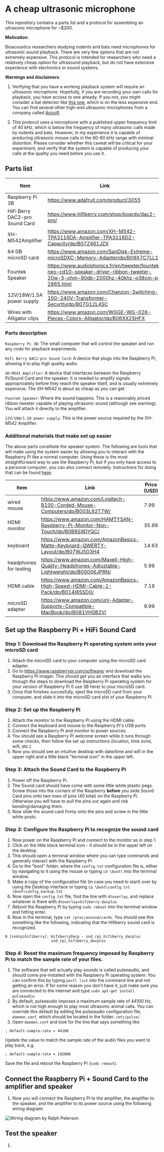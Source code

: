 # A cheap ultrasonic microphone

This repository contains a parts list and a protocol for assembling an ultrasonic microphone for ~$200.

**Motivation**:  

Bioacoustics researchers studying rodents and bats need microphones for ultrasonic sound playback. There are very few options that are not extremely expensive. This protocol is intended for researchers who need a relatively cheap option for ultrasound playback, but do not have extensive experience with electronics or sound systems.

**Warnings and disclaimers**:  

1. Verifying that you have a working playback system will require an ultrasonic microphone. Hopefully, if you are recording your own calls for playback, you have access to one already. If you not, you might consider a bat detector like [this one](https://batmanagement.com/collections/bat-detector-buyers-guide-active-detectors/products/pettersson-u256-microphone), which is on the less expensive end. You can find several other high-end ultrasonic microphones from a company called [Avisoft](https://avisoft.com/).  

2. This protocol uses a microphone with a published upper frequency limit of 40 kHz, which is below the frequency of many ultrasonic calls made by rodents and bats. However, in my experience it is capable of producing ultrasonic mouse calls in the 60-80 kHz range with minimal distoriton. Please consider whether this caveat will be critical for your experiment, and verify that the system is capable of producing your calls at the quality you need before you use it.

## Parts list

| Item                | Link                                                                                                                                                                                                                                           | Price (USD) |
|---------------------|------------------------------------------------------------------------------------------------------------------------------------------------------------------------------------------------------------------------------------------------|-------------|
| Raspberry Pi 3B     | https://www.adafruit.com/product/3055                                                                                                                                                                                                          | 35.00          |
| HiFi Berry DAC2-pro Sound Card   | https://www.hifiberry.com/shop/boards/dac2-pro/                                                                                                                                                                                                | 44.90        |
| XH-M542Amplifier    | https://www.amazon.com/XH-M542-TPA3116DA-Amplifier-TPA3116D2-Capacity/dp/B07Z461JZX                                                                                                                                                            | 9.95        |
| 64 GB microSD card  | https://www.amazon.com/SanDisk-Extreme-microSDXC-Memory-Adapter/dp/B09X7C7LL1                                                                                                                                                                  | 11.27       |
| Fountek Speaker     | https://www.audiophonics.fr/en/tweeter/fountek-neo-cd10-speaker-driver-ribbon-tweeter-20w-5-ohm-90db-2000hz-40khz-o38cm-p-2865.html                                                                                                            | 90.36       |
| 12V/18W/1.5A power supply | https://www.amazon.com/Chanzon-Switching-100-240V-Transformer-Security/dp/B07G12L4SC                                              | 13.99       |
| Wires with Alligator clips| https://www.amazon.com/WGGE-WG-026-Pieces-Colors-Alligator/dp/B06XX25HFX | 5.69       |  


### Parts description

`Raspberry Pi 3B`: The small computer that will control the speaker and run any code for playback experiments.  

`HiFi Berry DAC2-pro Sound Card`: A device that plugs into the Raspberry Pi, allowing it to play high quality audio.  

`XH-M542 Amplifier`: A device that interfaces between the Raspberry Pi/Sound Card and the speaker. It is needed to amplify signals approprioately before they reach the speaker itself, and is usually extremely expensive. The XH-M542 is about as cheap as you can get.  

`Fountek Speaker`: Where the sound happens. This is a reasonably priced ribbon tweeter capable of playing ultrasonic sound (although see warning). You will attach it directly to the amplifier.  

`12V/18W/1.5A power supply`: This is the power source required by the XH-M542 Amplifier.  


### Additional materials that make set up easier

The above parts constitute the speaker system. The following are tools that will make using the system easier by allowing you to interact with the Raspberry Pi like a normal computer. Using these is the most straightforward way to use the Raspberry Pi, but if you only have access to a personal computer, you can also connect remotely. Instructions for doing that can be found [here](https://www.raspberrypi.com/documentation/computers/remote-access.html).  


| Item                   | Link                                                                                                                       | Price (USD) |
|------------------------|----------------------------------------------------------------------------------------------------------------------------|-------------|
| wired mouse            | https://www.amazon.com/Logitech-B100-Corded-Mouse-Computers/dp/B003L62T7W/                                                 | 7.99        |
| HDMI monitor           | https://www.amazon.com/HAMTYSAN-Raspberry-Pi-Monitor-Non-Touch/dp/B0B8S9DYQC/                                              | 35.99       |
| keyboard               | https://www.amazon.com/AmazonBasics-Matte-Keyboard-QWERTY-Layout/dp/B07WJ5D3H4                                             | 14.63       |
| headphones for testing | https://www.amazon.com/Maxell-High-Quality-Headphones-Adjustable-Lightweight/dp/B00006JPRN/                                | 5.99        |
| HDMI cable             | https://www.amazon.com/AmazonBasics-High-Speed-HDMI-Cable-1-Pack/dp/B014I8SSD0/                                            | 7.19        |
| microSD adapter        | https://www.amazon.com/uni-Adapter-Supports-Compatible-MacBook/dp/B081VHSB2V/                                              | 9.99        |

## Set up the Raspberry Pi + HiFi Sound Card

### Step 1: Download the Raspberry Pi operating system onto your microSD card

1. Attach the microSD card to your computer using the microSD card adapter.  
2. Go to https://www.raspberrypi.com/software/ and download the Raspberry Pi imager. This should get you an interface that walks you through the steps to download the Raspberry Pi operating system for your version of Raspberry Pi (I use 3B here) to your microSD card.  
3. Once that finishes succesfully, eject the microSD card from your computer, and slide it into the microSD card slot of your Raspberry Pi.  

### Step 2: Set up the Raspberry Pi
1. Attach the monitor to the Raspberry Pi using the HDMI cable.  
2. Connect the keyboard and mouse to the Raspberry Pi's USB ports.  
3. Connect the Raspberry Pi and monitor to power sources.  
4. You should see a Raspberry Pi welcome screen while it runs through some checks, then follow the set up instructions (location, time zone, wifi, etc.).  
5. Now you should see an intuitive desktop with date/time and wifi in the upper right and a little black "terminal icon" in the upper left.  

### Step 3: Attach the Sound Card to the Raspberry Pi
1. Power off the Raspberry Pi.
2. The Sound card should have come with some little white plastic pegs. Screw those into the corners of the Raspberry **before** you slide Sound Card pins onto two rows of pins (40 total) on the Raspberry Pi. Otherwise you will have to pull the pins out again and risk bending/damaging them.
3. Now slide the sound card firmly onto the pins and screw in the little white posts. 

### Step 3: Configure the Raspberry Pi to recognize the sound card
1. Now power on the Raspberry Pi and connect to the monitor as in step 1.
2. Click on the little black terminal icon - it should be in the upper left on the desktop. 
3. This should open a terminal window where you can type commands and generally interact with the Raspberry Pi. 
4. Go to the "boot" folder, where the `config.txt` configuration file is, either by navigating to it using the mouse or typing `cd \boot\` into the terminal window.
5. Make a copy of the configuration file (in case you need to start) over by using the Desktop interface or typing `cp \boot\config.txt \boot\config_backup.txt`
6. Now open the `config.txt` file, find the line with `dtoverlay`, and replace whatever is there with `dtoverlay=hifiberry-dacplus`
7. Reboot the Raspberry Pi by typing `sudo reboot` into the terminal window and hitting enter.
8. Now in the terminal, type `cat /proc/asound/cards`. You should see this something like the following, indicating that the Hifiberry sound card is recognized.  
```
0 [sndrpihifiberry]: HifiberryDacp - snd_rpi_hifiberry_dacplus
					 snd_rpi_hifiberry_dacplus
```

### Step 4: Reset the maximum frequency imposed by Raspberry Pi to match the sample rate of your files.
1. The software that will actually play sounds is called pulseaudio, and should come pre-installed with the Raspberry Pi operating system. You can confirm this by typing `pactl list` into the command line and not getting an error. If for some reason you don't have it, just make sure you are connected to the internet and type `sudo apt-get install pulseaudio`.
2. By default, pulseaudio imposes a maximum sample rate of 44100 Hz, which is not high enough to play most ultrasonic animal calls. You can override this default by editing the pulseaudio configuration file, `daemon.conf`, which should be located in the folder: `/etc/pulse/`
3. Open `daemon.conf` and look for the line that says something like

```
; default-sample-rate = 44100
```

Update the value to match the sample rate of the audio files you want to play back, e.g. 
```
; default-sample-rate = 192000
```

Save the file and reboot the Raspberry Pi (`sudo reboot`).

## Connect the Raspberry Pi + Sound Card to the amplifier and speaker
1. Now you will connect the Raspberry Pi to the amplifier, the amplifier to the speaker, and the amplifier to its power source using the following wiring diagram:

![Wiring diagram by Ralph Peterson](images/wiring_diagram.png)

## Test the speaker
1. 





